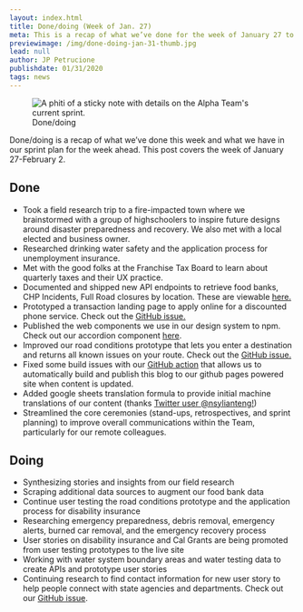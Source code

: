 ```yaml
---
layout: index.html
title: Done/doing (Week of Jan. 27)
meta: This is a recap of what we’ve done for the week of January 27 to February 2.
previewimage: /img/done-doing-jan-31-thumb.jpg
lead: null
author: JP Petrucione
publishdate: 01/31/2020
tags: news
---
```

<figure class="figure"><img src="/img/done-doing-jan-31.jpg" class="" alt="A phiti of a sticky note with details on the Alpha Team's current sprint."><figcaption class="figure-caption">Done/doing</figcaption></figure>

Done/doing is a recap of what we’ve done this week and what we have in our sprint plan for the week ahead. This post covers the week of January 27-February 2.

## Done

*   Took a field research trip to a fire-impacted town where we brainstormed with a group of highschoolers to inspire future designs around disaster preparedness and recovery. We also met with a local elected and business owner.
*   Researched drinking water safety and the application process for unemployment insurance.
*   Met with the good folks at the Franchise Tax Board to learn about quarterly taxes and their UX practice.
*   Documented and shipped new API endpoints to retrieve food banks, CHP Incidents, Full Road closures by location. These are viewable [here.](https://api.alpha.ca.gov/)
*   Prototyped a transaction landing page to apply online for a discounted phone service. Check out the [GitHub issue.](https://github.com/cagov/UX/issues/64)
*   Published the web components we use in our design system to npm. Check out our accordion component [here](https://www.npmjs.com/package/@cagov/accordion).
*   Improved our road conditions prototype that lets you enter a destination and returns all known issues on your route. Check out the [GitHub issue.](https://github.com/cagov/UX/issues/37)
*   Fixed some build issues with our [GitHub action](https://github.com/marketplace/actions/eleventy-action-plus-rss) that allows us to automatically build and publish this blog to our github pages powered site when content is updated.
*   Added google sheets translation formula to provide initial machine translations of our content (thanks [Twitter user @nsylianteng!](https://twitter.com/nsylianteng/status/1221124367163318275/))
*   Streamlined the core ceremonies (stand-ups, retrospectives, and sprint planning) to improve overall communications within the Team, particularly for our remote colleagues.

## Doing

*   Synthesizing stories and insights from our field research
*   Scraping additional data sources to augment our food bank data
*   Continue user testing the road conditions prototype and the application process for disability insurance
*   Researching emergency preparedness, debris removal, emergency alerts, burned car removal, and the emergency recovery process
*   User stories on disability insurance and Cal Grants are being promoted from user testing prototypes to the live site
*   Working with water system boundary areas and water testing data to create APIs and prototype user stories
*   Continuing research to find contact information for new user story to help people connect with state agencies and departments. Check out our [GitHub issue](https://github.com/cagov/UX/issues/65).
